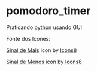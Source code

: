 # pomodoro_timer
Praticando python usando GUI


Fonte dos Icones:

<a target="_blank" href="https://icons8.com/icon/cAd29bV1wGyF/mais">Sinal de Mais</a> icon by <a target="_blank" href="https://icons8.com">Icons8</a>

<a target="_blank" href="https://icons8.com/icon/68551/sinal-de-menos">Sinal de Menos</a> icon by <a target="_blank" href="https://icons8.com">Icons8</a>
